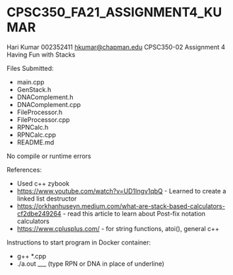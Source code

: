 # CPSC350_FA21_ASSIGNMENT4_KUMAR

Hari Kumar 002352411 hkumar@chapman.edu CPSC350-02
Assignment 4 Having Fun with Stacks

Files Submitted:
- main.cpp
- GenStack.h
- DNAComplement.h
- DNAComplement.cpp
- FileProcessor.h
- FileProcessor.cpp
- RPNCalc.h
- RPNCalc.cpp
- README.md

No compile or runtime errors

References:
- Used c++ zybook
- https://www.youtube.com/watch?v=UD1Ingv1qbQ - Learned to create a linked list destructor
- https://orkhanhuseyn.medium.com/what-are-stack-based-calculators-cf2dbe249264 - read this article to learn about Post-fix notation calculators
- https://www.cplusplus.com/ - for string functions, atoi(), general c++ 

Instructions to start program in Docker container:
- g++ *.cpp
- ./a.out ___ (type RPN or DNA in place of underline) 
